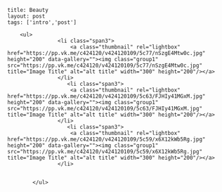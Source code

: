 ```
title: Beauty
layout: post
tags: ['intro','post']
```
            
<div>
  
        <ul>
                    <li class="span3">
                        <a class="thumbnail" rel="lightbox" href="https://pp.vk.me/c424120/v424120109/5c77/nSzgE4Mtw0c.jpg" height="200" data-gallery=""><img class="group1" src="https://pp.vk.me/c424120/v424120109/5c77/nSzgE4Mtw0c.jpg" title="Image Title" alt="alt title" width="300" height="200"/></a>
                    </li> 
                       <li class="span3">
                        <a class="thumbnail" rel="lightbox" href="https://pp.vk.me/c424120/v424120109/5c63/FJHIy41MGxM.jpg" height="200" data-gallery=""><img class="group1" src="https://pp.vk.me/c424120/v424120109/5c63/FJHIy41MGxM.jpg" title="Image Title" alt="alt title" width="300" height="200"/></a>
                    </li> 
                       <li class="span3">
                        <a class="thumbnail" rel="lightbox" href="https://pp.vk.me/c424120/v424120109/5c59/x6X12kWb5Rg.jpg" height="200" data-gallery=""><img class="group1" src="https://pp.vk.me/c424120/v424120109/5c59/x6X12kWb5Rg.jpg" title="Image Title" alt="alt title" width="300" height="200"/></a>
                    </li> 
                                    
                   
            </ul>
   
</div>